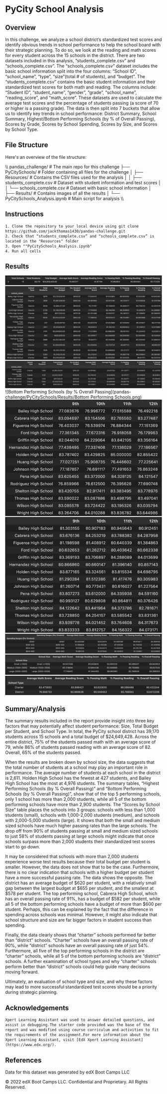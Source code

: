 # PyCity School Analysis

## Overview

In this challenge, we analyze a school district’s standardized test scores and identify obvious trends in school performance to help the school board with their strategic planning. To do so, we look at the reading and math scores for every student across the 15 schools in the district. There are two datasets included in this analysis, “students_complete.csv” and “schools_complete.csv”. The “schools_complete.csv” dataset includes the basic school information split into the four columns: “School ID”, “school_name”, “type”, “size”(total # of students), and “budget”. The “students_complete.csv” contains the basic student information and their standardized test scores for both math and reading. The columns include: “Student ID”, “student_name”, “gender”, “grade”, “school_name”, “reading_score”, and “math_score”. These datasets are used to calculate the average test scores and the percentage of students passing (a score of 70 or higher is a passing grade). The data is then split into 7 buckets that allow us to identify key trends in school performance: District Summary, School Summary, Highest/Bottom Performing Schools (by % of Overall Passing), Scores by Grade, Scores by School Spending, Scores by Size, and Scores by School Type. 

## File Structure

Here's an overview of the file structure:

\\\ pandas_challenge/ # The main repo for this challenge ├── PyCitySchools/ # Folder containing all files for the challenge │ ├── Resources/ # Contains the CSV files used for the analysis │ │ ├── students_complete.csv # Dataset with student information and test scores │ │ └── schools_complete.csv # Dataset with basic school information │ ├── Results/ # Contains images of all the results │ └── PyCitySchools_Analysis.ipynb # Main script for analysis \\\
     
## Instructions
    1. Clone the repository to your local device using git clone https://github.com/jackthomas1430/pandas-challenge.git
    2. Check that “students_complete.csv” and “schools_complete.csv” is located in the "Resources" folder
    3. Open ""PyCitySchools_Analysis.ipynb" 
    4. Run all cells
    
## Results 
![District Summary](pandas-challenge/PyCitySchools/Results/District_Summary.png)
![School Summary](pandas-challenge/PyCitySchools/Results/School_Summary.png)
![Highest Performing Schools (by % Overall Passing](pandas-challenge/PyCitySchools/Results/Highest_Performing_Schools.png)
![Bottom Performing Schools (by % Overall Passing](pandas-challenge/PyCitySchools/Results/Bottom Performing Schools.png)
![Math Scores by Grade](pandas-challenge/PyCitySchools/Results/Math_Scores_Grade.png)
![Reading Scores by Grade](pandas-challenge/PyCitySchools/Results/Reading_Scores_Grade.png)
![Scores by School Spending](pandas-challenge/PyCitySchools/Results/Scores_by_Spending.png)
![Scores by School Size](pandas-challenge/PyCitySchools/Results/Scores_by_Size.png)
![Scores by School Type](pandas-challenge/PyCitySchools/Results/Scores_by_Type.png)

## Summary/Analysis 

The summary results included in the report provide insight into three key factors that may potentially affect student performance: Size, Total Budget per Student, and School Type. In total, the PyCity school district has 39,170 students across 15 schools and a total budget of $24,649,428. Across the entire district, 75% of the students passed math with an average score of 79, while 86% of students passed reading with an average score of 82. Overall, 65% of the students passed. 

When the results are broken down by school size, the data suggests that the total number of students at a school may play an important role in performance. The average number of students at each school in the district is 2,611. Holden High School has the fewest at 427 students, and Bailey High School has the most at 4,976 students. The summary tables, “Highest Performing Schools (by % Overall Passing)” and “Bottom Performing Schools (by % Overall Passing)”, show that of the top 5 performing schools, only 1 school has more than 2,000 students, while all 5 of the bottom performing schools have more than 2,900 students. The “Scores by School Size” table places the schools into 3 groups: schools with less than 1,000 students (small), schools with 1,000-2,000 students (medium), and schools with 2,000-5,000 students (large). It shows that both the small and medium sized schools have much higher passing rates than the large schools. The drop off from 90% of students passing at small and medium sized schools to just 58% of students passing at large schools might indicate that once schools surpass more than 2,000 students their standardized test scores start to go down.   

It may be considered that schools with more than 2,000 students experience worse test results because their total budget per student is smaller. However, the data does not show that to be the case. Furthermore, there is no clear indication that schools with a higher budget per student have a more successful passing rate. The data shows the opposite. The district has an average budget of $620 per student, with a relatively small gap between the largest budget at $655 per student, and the smallest at $578 per student. The top performing school, Cabrera High School, which has an overall passing rate of 91%, has a budget of $582 per student, while all 5 of the bottom performing schools have a budget of more than $600 per student. Perhaps, this can be explained by the fact that the difference in spending across schools was minimal. However, it might also indicate that school structure and size are far bigger factors in student success than spending. 

Finally, the data clearly shows that “charter” schools performed far better than “district” schools. “Charter” schools have an overall passing rate of 90%, while “district” schools have an overall passing rate of just 54%. Furthermore, all five of the top performing schools in the district are “charter” schools, while all 5 of the bottom performing schools are “district” schools. A further examination of school types and why “charter” schools perform better than “district” schools could help guide many decisions moving forward. 

Ultimately, an evaluation of school type and size, and why these factors may lead to more successful standardized test scores should be a priority during strategic planning. 

## Acknowledgements
    
    Xpert Learning Assistant was used to answer detailed questions, and assist in debugging.The starter code provided was the base of the report and was modified using course curriculum and activities to fit the requirements of the assignment.For more information about the Xpert Learning Assistant, visit [EdX Xpert Learning Assistant](https://www.edx.org/). 

## References

Data for this dataset was generated by edX Boot Camps LLC

© 2022 edX Boot Camps LLC. Confidential and Proprietary. All Rights Reserved.

